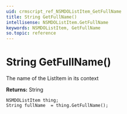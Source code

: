```yaml
---
uid: crmscript_ref_NSMDOListItem_GetFullName
title: String GetFullName()
intellisense: NSMDOListItem.GetFullName
keywords: NSMDOListItem, GetFullName
so.topic: reference
---
```


# String GetFullName()

The name of the ListItem in its context

**Returns:** String

```crmscript
NSMDOListItem thing;
String fullName  = thing.GetFullName();
```

